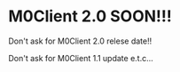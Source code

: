 # M0Client 2.0 SOON!!!

Don't ask for M0Client 2.0 relese date!!

Don't ask for M0Client 1.1 update e.t.c...
